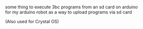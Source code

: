 some thing to execute 3bc programs from an sd card on arduino<br>
for my arduino robot as a way to upload programs via sd card

(Also used for Crystal OS)
